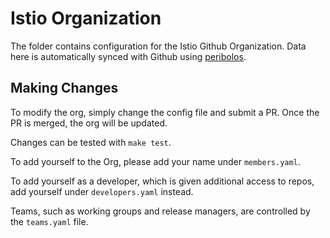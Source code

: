 # Istio Organization

The folder contains configuration for the Istio Github Organization. Data here is automatically synced with Github using [peribolos](https://github.com/kubernetes/test-infra/tree/master/prow/cmd/peribolos).

## Making Changes

To modify the org, simply change the config file and submit a PR. Once the PR is merged, the org will be updated.

Changes can be tested with `make test`.

To add yourself to the Org, please add your name under `members.yaml`. 

To add yourself as a developer, which is given additional access to repos, add yourself under `developers.yaml` instead.

Teams, such as working groups and release managers, are controlled by the `teams.yaml` file.
